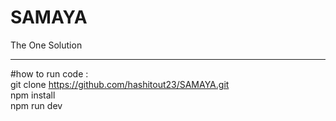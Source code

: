 # SAMAYA
The One Solution
_________________________________________________________________________
#how to run code :    
git clone https://github.com/hashitout23/SAMAYA.git    
npm install    
npm run dev
